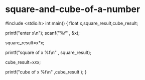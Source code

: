 # square-and-cube-of-a-number


#include <stdio.h>
int main()
{
  float x,square_result,cube_result;
  
  printf("enter x\n");
  scanf("%f" , &x);
  
  
  square_result=x*x;
  
  printf("square of x %f\n"  , square_result);
  
  
  cube_result=x*x*x;
  
  printf("cube of x %f\n" ,cube_result );
}



